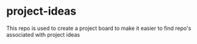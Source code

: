 # project-ideas
This repo is used to create a project board to make it easier to find repo's associated with project ideas

